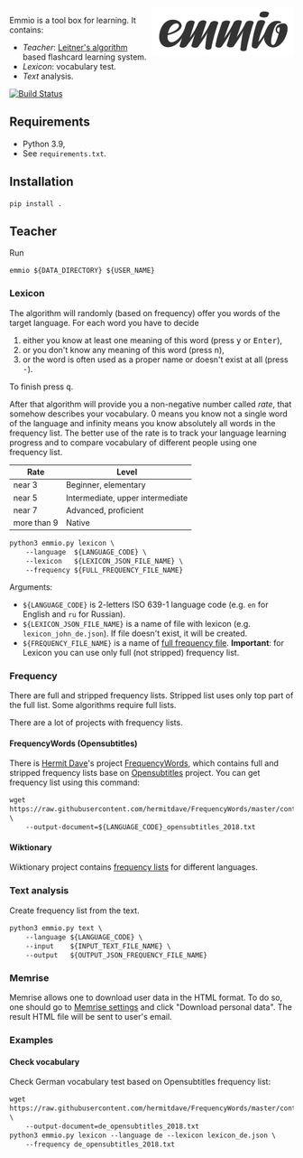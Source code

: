 <img align="right" src="https://raw.githubusercontent.com/enzet/Emmio/master/doc/logo.png" />

Emmio is a tool box for learning. It contains:

  * _Teacher_:
    [Leitner's algorithm](https://en.wikipedia.org/wiki/Leitner_system) based
    flashcard learning system.
  * _Lexicon_: vocabulary test.
  * _Text_ analysis.

[![Build Status](https://travis-ci.org/enzet/Emmio.svg?branch=master)](https://travis-ci.org/enzet/Emmio)

## Requirements ##

  * Python 3.9,
  * See `requirements.txt`.

## Installation ##

```shell script
pip install .
```

## Teacher ##

Run

```shell script
emmio ${DATA_DIRECTORY} ${USER_NAME}
```

### Lexicon ###

The algorithm will randomly (based on frequency) offer you words of the target
language. For each word you have to decide 

  1. either you know at least one meaning of this word (press <kbd>y</kbd> or 
     <kbd>Enter</kbd>),
  2. or you don't know any meaning of this word (press <kbd>n</kbd>), 
  3. or the word is often used as a proper name or doesn't exist at all (press
     <kbd>-</kbd>).

To finish press <kbd>q</kbd>.
 
After that algorithm will provide you a non-negative number called _rate_, that
somehow describes your vocabulary. 0 means you know not a single word of the
language and infinity means you know absolutely all words in the frequency list.
The better use of the rate is to track your language learning progress and to
compare vocabulary of different people using one frequency list.

| Rate        | Level                            |
|-------------|----------------------------------|
| near 3      | Beginner, elementary             |
| near 5      | Intermediate, upper intermediate |
| near 7      | Advanced, proficient             |
| more than 9 | Native                           |

```shell script
python3 emmio.py lexicon \
    --language  ${LANGUAGE_CODE} \
    --lexicon   ${LEXICON_JSON_FILE_NAME} \
    --frequency ${FULL_FREQUENCY_FILE_NAME}    
```

Arguments:

  * `${LANGUAGE_CODE}` is 2-letters ISO 639-1 language code (e.g. `en` for
    English and `ru` for Russian).
  * `${LEXICON_JSON_FILE_NAME}` is a name of file with lexicon (e.g.
    `lexicon_john_de.json`). If file doesn't exist, it will be created.
  * `${FREQUENCY_FILE_NAME}` is a name of [full frequency file](#frequency). 
    __Important__: for Lexicon you can use only full (not stripped) frequency 
    list.

### Frequency ###

There are full and stripped frequency lists. Stripped list uses only top part of
the full list. Some algorithms require full lists.

There are a lot of projects with frequency lists.

#### FrequencyWords (Opensubtitles) ####

There is [Hermit Dave](https://github.com/hermitdave)'s project
[FrequencyWords](https://github.com/hermitdave/FrequencyWords), which contains
full and stripped frequency lists base on
[Opensubtitles](https://www.opensubtitles.org) project. You can get frequency
list using this command:

```shell script
wget https://raw.githubusercontent.com/hermitdave/FrequencyWords/master/content/2018/${LANGUAGE_CODE}/${LANGUAGE_CODE}_full.txt \
    --output-document=${LANGUAGE_CODE}_opensubtitles_2018.txt
```

#### Wiktionary ####

Wiktionary project contains
[frequency lists](https://en.wiktionary.org/wiki/Wiktionary:Frequency_lists) for
different languages.

### Text analysis ###

Create frequency list from the text.

```shell script
python3 emmio.py text \
    --language ${LANGUAGE_CODE} \
    --input    ${INPUT_TEXT_FILE_NAME} \
    --output   ${OUTPUT_JSON_FREQUENCY_FILE_NAME}
```

### Memrise ###

Memrise allows one to download user data in the HTML format.  To do so, one
should go to [Memrise settings](https://www.memrise.com/settings/) and click
"Download personal data".  The result HTML file will be sent to user's email.

### Examples ###

#### Check vocabulary ####

Check German vocabulary test based on Opensubtitles frequency list:

```shell script
wget https://raw.githubusercontent.com/hermitdave/FrequencyWords/master/content/2018/de/de_full.txt \
    --output-document=de_opensubtitles_2018.txt
python3 emmio.py lexicon --language de --lexicon lexicon_de.json \
    --frequency de_opensubtitles_2018.txt
```
